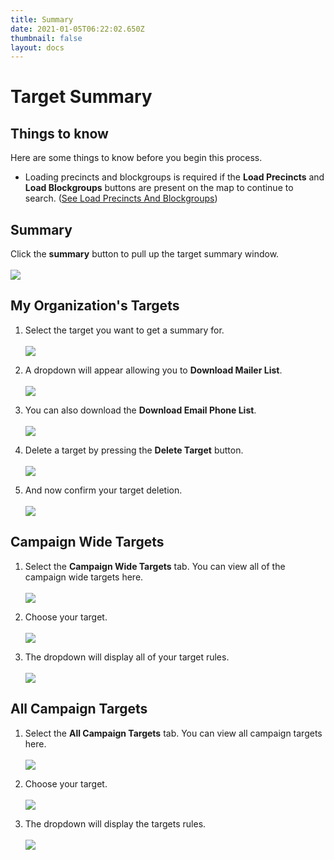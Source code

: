```yaml
---
title: Summary
date: 2021-01-05T06:22:02.650Z
thumbnail: false
layout: docs
---
```

# Target Summary

## Things to know

Here are some things to know before you begin this process.

* Loading precincts and blockgroups is required if the **Load Precincts** and **Load Blockgroups** buttons are present on the map to continue to search. ([See Load Precincts And Blockgroups][1])

[1]: /Targeting/load-precincts-and-blockgroups

## Summary

Click the **summary** button to pull up the target summary window.
<br><br>
![](../../images/targeting-summary-step1.jpg)

## My Organization's Targets

1. Select the target you want to get a summary for.
<br><br>
![](../../images/targeting-summary-step2.jpg)

2. A dropdown will appear allowing you to **Download Mailer List**.
<br><br>
![](../../images/targeting-summary-step3.jpg)

3. You can also download the **Download Email Phone List**.
<br><br>
![](../../images/targeting-summary-step4.jpg)

4. Delete a target by pressing the **Delete Target** button.
<br><br>
![](../../images/targeting-summary-step5.jpg)

5. And now confirm your target deletion.
<br><br>
![](../../images/targeting-summary-step6.jpg)

## Campaign Wide Targets

1. Select the **Campaign Wide Targets** tab. You can view all of the campaign wide targets here. 
<br><br>
![](../../images/targeting-summary-step7.jpg)

2. Choose your target.
<br><br>
![](../../images/targeting-summary-step8.jpg)

3. The dropdown will display all of your target rules.
<br><br>
![](../../images/targeting-summary-step9.jpg)

## All Campaign Targets

1. Select the **All Campaign Targets** tab. You can view all campaign targets here. 
<br><br>
![](../../images/targeting-summary-step10.jpg)

2. Choose your target.
<br><br>
![](../../images/targeting-summary-step11.jpg)

3. The dropdown will display the targets rules.
<br><br>
![](../../images/targeting-summary-step12.jpg)